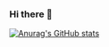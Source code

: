 ### Hi there 👋

[![Anurag's GitHub stats](https://github-readme-stats.vercel.app/api?username=mallik18)](https://github.com/anuraghazra/github-readme-stats)
<!--
**mallik18/mallik18** is a ✨ _special_ ✨ repository because its `README.md` (this file) appears on your GitHub profile.

Here are some ideas to get you started:

- 🔭 I’m currently working on ...
- 🌱 I’m currently learning ...
- 👯 I’m looking to collaborate on ...
- 🤔 I’m looking for help with ...
- 💬 Ask me about ...
- 📫 How to reach me: ...
- 😄 Pronouns: ...
- ⚡ Fun fact: ...
-->


